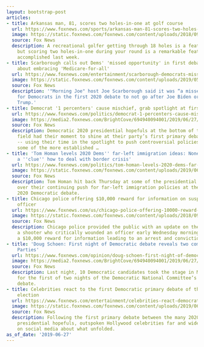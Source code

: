 ```yaml
---
layout: bootstrap-post
articles:
- title: Arkansas man, 81, scores two holes-in-one at golf course
  url: https://www.foxnews.com/sports/arkansas-man-81-scores-two-holes-in-one
  image: https://static.foxnews.com/foxnews.com/content/uploads/2018/09/golfing-istock-large.jpg
  source: Fox News
  description: A recreational golfer getting through 18 holes is a feat in itself
    but scoring two holes-in-one during your round is a remarkable feat and it was
    accomplished last week.
- title: Scarborough calls out Dems' 'missed opportunity' in first debate, cautions
    about embracing 'Medicare-for-all'
  url: https://www.foxnews.com/entertainment/scarborough-democrats-missed-opportunity-debate
  image: https://static.foxnews.com/foxnews.com/content/uploads/2019/05/Joe-Scarborough1.jpg
  source: Fox News
  description: '"Morning Joe" host Joe Scarborough said it was “a missed opportunity”
    for Democrats in the first 2020 debate to not go after Joe Biden or President
    Trump.'
- title: Democrat '1 percenters' cause mischief, grab spotlight at first primary debate
  url: https://www.foxnews.com/politics/democrat-1-percenters-cause-mischief-grab-the-spotlight-at-first-primary-debate
  image: https://media2.foxnews.com/BrightCove/694940094001/2019/06/27/694940094001_6052839425001_6052834509001-vs.jpg
  source: Fox News
  description: Democratic 2020 presidential hopefuls at the bottom of the crowded
    field had their moment to shine at their party’s first primary debate Wednesday
    -- using their time in the spotlight to push controversial policies and antagonize
    some of the more established …
- title: 'Tom Homan levels 2020 Dems'' far-left immigration ideas: None of them have
    a ''clue'' how to deal with border crisis'
  url: https://www.foxnews.com/politics/tom-homan-levels-2020-dems-far-left-immigration-push
  image: https://static.foxnews.com/foxnews.com/content/uploads/2019/06/castro-homan-booker-AP-FOX.jpg
  source: Fox News
  description: Tom Homan hit back Thursday at some of the presidential candidates
    over their continuing push for far-left immigration policies at the the first
    2020 Democratic debate.
- title: Chicago police offering $10,000 reward for information on suspect who shot
    officer
  url: https://www.foxnews.com/us/chicago-police-offering-10000-reward-for-information-on-suspect-who-shot-officer
  image: https://static.foxnews.com/foxnews.com/content/uploads/2018/09/9a7059443b8e44c694faee66cb8db10d.jpg
  source: Fox News
  description: Chicago police provided the public with an update on the search for
    a shooter who critically wounded an officer early Wednesday morning. They're offering
    a $10,000 reward for information leading to an arrest and conviction.
- title: 'Doug Schoen: First night of Democratic debate reveals two competing Democratic
    Parties'
  url: https://www.foxnews.com/opinion/doug-schoen-first-night-of-democratic-debate-reveals-two-competing-democratic-parties
  image: https://media2.foxnews.com/BrightCove/694940094001/2019/06/27/694940094001_6052744628001_6052746446001-vs.jpg
  source: Fox News
  description: Last night, 10 Democratic candidates took the stage in Miami, Florida
    for the first of two nights of the Democratic National Committee’s first primary
    debate.
- title: Celebrities react to the first Democratic primary debate of the 2020 presidential
    election
  url: https://www.foxnews.com/entertainment/celebrities-react-democratic-primary-debate-2020
  image: https://static.foxnews.com/foxnews.com/content/uploads/2019/06/CelebReax.jpg
  source: Fox News
  description: Following the first primary debate between the many 2020 Democratic
    presidential hopefuls, outspoken Hollywood celebrities far and wide sounded off
    on social media about what unfolded.
as_of_date: '2019-06-27'
---
```


